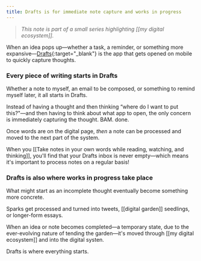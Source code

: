 ```yaml
---
title: Drafts is for immediate note capture and works in progress
---
```

> *This note is part of a small series highlighting [[my digital ecosystem]].*

When an idea pops up—whether a task, a reminder, or something more expansive—[Drafts](https://getdrafts.com/){:target="_blank"} is the app that gets opened on mobile to quickly capture thoughts.

### Every piece of writing starts in Drafts
Whether a note to myself, an email to be composed, or something to remind myself later, it all starts in Drafts.

Instead of having a thought and then thinking “where do I want to put this?"—and then having to think about what app to open, the only concern is immediately capturing the thought. BAM. done.

Once words are on the digital page, *then* a note can be processed and moved to the next part of the system.

When you [[Take notes in your own words while reading, watching, and thinking]], you'll find that your Drafts inbox is never empty—which means it's important to process notes on a regular basis!

### Drafts is also where works in progress take place
What might start as an incomplete thought eventually become something more concrete.

Sparks get processed and turned into tweets, [[digital garden]] seedlings, or longer-form essays.

When an idea or note becomes completed—a temporary state, due to the ever-evolving nature of tending the garden—it's moved through [[my digital ecosystem]] and into the digital systen.

Drafts is where everything starts.
